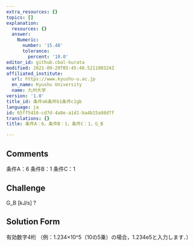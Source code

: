 ```yaml
---
extra_resources: {}
topics: []
explanation:
  resources: {}
  answer:
    Numeric:
      number: '15.48'
      tolerance:
        percent: '10.0'
editor_id: github.cbal-kurata
modified: 2021-09-29T05:45:48.521180324Z
affiliated_institute:
  url: https://www.kyushu-u.ac.jp
  en_name: Kyushu University
  name: 九州大学
version: '1.0'
title_id: 条件a6条件b1条件c1gb
language: ja
id: 65ff5416-cd7d-4a8e-a1d1-ba4b15a98d7f
translations: {}
title: 条件A：6，条件B：1，条件C：1，G_B

---
```


## Comments
条件A：6
条件B：1
条件C：1

## Challenge
G_B [kJ/s] ?

## Solution Form
有効数字4桁
（例：1.234×10^5（10の5乗）の場合，1.234e5と入力します．）




